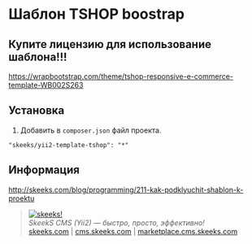 Шаблон TSHOP boostrap
===================================

Купите лицензию для использование шаблона!!!
-------------------
https://wrapbootstrap.com/theme/tshop-responsive-e-commerce-template-WB002S263

Установка
------------

1) Добавить в `composer.json` файл проекта.

```
"skeeks/yii2-template-tshop": "*"
```

Информация
-------------------

http://skeeks.com/blog/programming/211-kak-podklyuchit-shablon-k-proektu



> [![skeeks!](https://gravatar.com/userimage/74431132/13d04d83218593564422770b616e5622.jpg)](http://skeeks.com)  
<i>SkeekS CMS (Yii2) — быстро, просто, эффективно!</i>  
[skeeks.com](http://skeeks.com) | [cms.skeeks.com](http://cms.skeeks.com) | [marketplace.cms.skeeks.com](http://marketplace.cms.skeeks.com)


